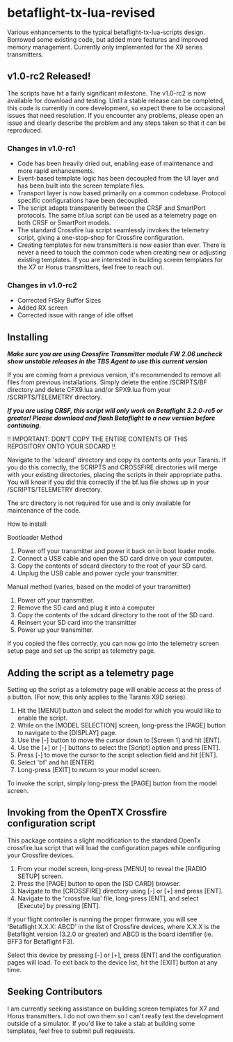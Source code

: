 # betaflight-tx-lua-revised
Various enhancements to the typical betaflight-tx-lua-scripts design.  Borrowed some existing code, but added more features and improved memory management.  Currently only implemented for the X9 series transmitters.

## v1.0-rc2 Released!
The scripts have hit a fairly significant milestone.  The v1.0-rc2 is now available for download and testing.  Until a stable release can be completed, this code is currently in core development, so expect there to be occasional issues that need resolution.  If you encounter any problems, please open an issue and clearly describe the problem and any steps taken so that it can be reproduced.

### Changes in v1.0-rc1
* Code has been heavily dried out, enabling ease of maintenance and more rapid enhancements.
* Event-based template logic has been decoupled from the UI layer and has been built into the screen template files.
* Transport layer is now based primarily on a common codebase.  Protocol specific configurations have been decoupled.
* The script adapts transparently between the CRSF and SmartPort protocols.  The same bf.lua script can be used as a telemetry page on both CRSF or SmartPort models.
* The standard Crossfire lua script seamlessly invokes the telemetry script, giving a one-stop-shop for Crossfire configuration.
* Creating templates for new transmitters is now easier than ever.  There is never a need to touch the common code when creating new or adjusting existing templates.  If you are interested in building screen templates for the X7 or Horus transmitters, feel free to reach out.
### Changes in v1.0-rc2
* Corrected FrSky Buffer Sizes
* Added RX screen
* Corrected issue with range of idle offset

## Installing

***Make sure you are using Crossfire Transmitter module FW 2.06 uncheck show unstable releases in the TBS Agent to use this current version***

If you are coming from a previous version, it's recommended to remove all files from previous installations.  Simply delete the entire /SCRIPTS/BF directory and delete CFX9.lua and/or SPX9.lua from your /SCRIPTS/TELEMETRY directory.

***If you are using CRSF, this script will only work on Betaflight 3.2.0-rc5 or greater!  Please download and flash Betaflight to a new version before continuing.***

!! IMPORTANT: DON'T COPY THE ENTIRE CONTENTS OF THIS REPOSITORY ONTO YOUR SDCARD !!

Navigate to the 'sdcard' directory and copy its contents onto your Taranis.  If you do this correctly, the SCRIPTS and CROSSFIRE directories will merge with your existing directories, placing the scripts in their appropriate paths.  You will know if you did this correctly if the bf.lua file shows up in your /SCRIPTS/TELEMETRY directory.

The src directory is not required for use and is only available for maintenance of the code.

How to install:

Bootloader Method
1. Power off your transmitter and power it back on in boot loader mode.
2. Connect a USB cable and open the SD card drive on your computer.
3. Copy the contents of sdcard directory to the root of your SD card. 
4. Unplug the USB cable and power cycle your transmitter.

Manual method (varies, based on the model of your transmitter)
1. Power off your transmitter.
2. Remove the SD card and plug it into a computer
3. Copy the contents of the sdcard directory to the root of the SD card.
4. Reinsert your SD card into the transmitter
5. Power up your transmitter.

If you copied the files correctly, you can now go into the telemetry screen setup page and set up the script as telemetry page.

## Adding the script as a telemetry page
Setting up the script as a telemetry page will enable access at the press of a button. (For now, this only applies to the Taranis X9D series).
1. Hit the [MENU] button and select the model for which you would like to enable the script.
2. While on the [MODEL SELECTION] screen, long-press the [PAGE] button to navigate to the [DISPLAY] page. 
3. Use the [-] button to move the cursor down to [Screen 1] and hit [ENT].
4. Use the [+] or [-] buttons to select the [Script] option and press [ENT].
5. Press [-] to move the cursor to the script selection field and hit [ENT].
6. Select 'bf' and hit [ENTER].
7. Long-press [EXIT] to return to your model screen.

To invoke the script, simply long-press the [PAGE] button from the model screen.

## Invoking from the OpenTX Crossfire configuration script
This package contains a slight modification to the standard OpenTx crossfire.lua script that will load the configuration pages while configuring your Crossfire devices.
1. From your model screen, long-press [MENU] to reveal the [RADIO SETUP] screen.
2. Press the [PAGE] button to open the [SD CARD] browser.
3. Navigate to the [CROSSFIRE] directory using [-] or [+] and press [ENT].
4. Navigate to the 'crossfire.lua' file, long-press [ENT], and select [Execute] by pressing [ENT].

If your flight controller is running the proper firmware, you will see 'Betaflight X.X.X: ABCD' in the list of Crossfire devices, where X.X.X is the Betaflight version (3.2.0 or greater) and ABCD is the board identifier (ie. BFF3 for Betaflight F3).

Select this device by pressing [-] or [+], press [ENT] and the configuration pages will load.  To exit back to the device list, hit the [EXIT] button at any time.

## Seeking Contributors 

I am currently seeking assistance on building screen templates for X7 and Horus transmitters.  I do not own them so I can't really test the development outside of a simulator.  If you'd like to take a stab at building some templates, feel free to submit pull reqeuests.
